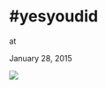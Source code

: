# #yesyoudid











at

January 28, 2015















![](Screenshot%2Bfrom%2B2015-01-28%2B20%3A57%3A07.png)
